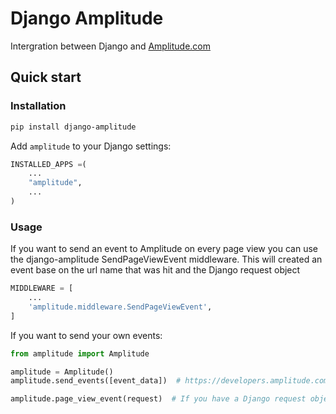 # Django Amplitude

Intergration between Django and [Amplitude.com](https://amplitude.com/)

## Quick start

### Installation

```bash
pip install django-amplitude
```


Add `amplitude` to your Django settings:

```python
INSTALLED_APPS =(
    ...
    "amplitude",
    ...
)
```


### Usage

If you want to send an event to Amplitude on every page view you can use the django-amplitude SendPageViewEvent middleware. This will created an event base on the url name that was hit and the Django request object

```python
MIDDLEWARE = [
    ...
    'amplitude.middleware.SendPageViewEvent',
]
```

If you want to send your own events:
```python
from amplitude import Amplitude

amplitude = Amplitude()
amplitude.send_events([event_data])  # https://developers.amplitude.com/docs/http-api-v2

amplitude.page_view_event(request)  # If you have a Django request object
```
